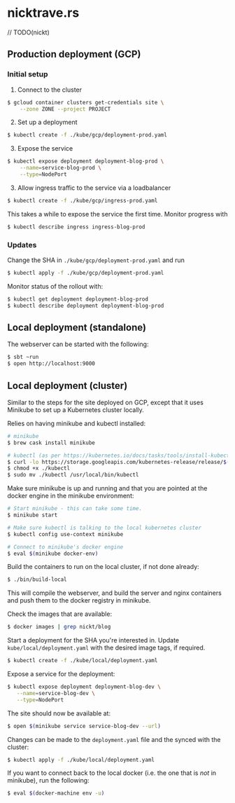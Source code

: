 # nicktrave.rs

// TODO(nickt)

## Production deployment (GCP)

### Initial setup

1. Connect to the cluster

  ```bash
  $ gcloud container clusters get-credentials site \
      --zone ZONE --project PROJECT
  ```

2. Set up a deployment

  ```bash
  $ kubectl create -f ./kube/gcp/deployment-prod.yaml
  ```

3. Expose the service

  ```bash
  $ kubectl expose deployment deployment-blog-prod \
      --name=service-blog-prod \
      --type=NodePort
  ```

3. Allow ingress traffic to the service via a loadbalancer

  ```bash
  $ kubectl create -f ./kube/gcp/ingress-prod.yaml
  ```

This takes a while to expose the service the first time. Monitor progress with

  ```bash
  $ kubectl describe ingress ingress-blog-prod
  ```

### Updates

Change the SHA in `./kube/gcp/deployment-prod.yaml` and run

```bash
$ kubectl apply -f ./kube/gcp/deployment-prod.yaml
```

Monitor status of the rollout with:

```bash
$ kubectl get deployment deployment-blog-prod
$ kubectl describe deployment deployment-blog-prod
```

## Local deployment (standalone)

The webserver can be started with the following:

```bash
$ sbt ~run
$ open http://localhost:9000
```

## Local deployment (cluster)

Similar to the steps for the site deployed on GCP, except that it uses Minikube
to set up a Kubernetes cluster locally.

Relies on having minikube and kubectl installed:

```bash
# minikube
$ brew cask install minikube

# kubectl (as per https://kubernetes.io/docs/tasks/tools/install-kubectl/)
$ curl -lo https://storage.googleapis.com/kubernetes-release/release/$(curl -s https://storage.googleapis.com/kubernetes-release/release/stable.txt)/bin/darwin/amd64/kubectl
$ chmod +x ./kubectl
$ sudo mv ./kubectl /usr/local/bin/kubectl
```

Make sure minikube is up and running and that you are pointed at the docker
engine in the minikube environment:

```bash
# Start minikube - this can take some time.
$ minikube start

# Make sure kubectl is talking to the local kubernetes cluster
$ kubectl config use-context minikube

# Connect to minikube's docker engine
$ eval $(minikube docker-env)
```

Build the containers to run on the local cluster, if not done already:

```bash
$ ./bin/build-local
```

This will compile the webserver, and build the server and nginx containers and
push them to the docker registry in minikube.

Check the images that are available:

```bash
$ docker images | grep nickt/blog
```

Start a deployment for the SHA you're interested in. Update
`kube/local/deployment.yaml` with the desired image tags, if required.

```bash
$ kubectl create -f ./kube/local/deployment.yaml
```

Expose a service for the deployment:

```bash
$ kubectl expose deployment deployment-blog-dev \
   --name=service-blog-dev \
   --type=NodePort
```

The site should now be available at:

```bash
$ open $(minikube service service-blog-dev --url)
```

Changes can be made to the `deployment.yaml` file and the synced with the
cluster:

```bash
$ kubectl apply -f ./kube/local/deployment.yaml
```

If you want to connect back to the local docker (i.e. the one that is _not_ in
minikube), run the following:

```bash
$ eval $(docker-machine env -u)
```
